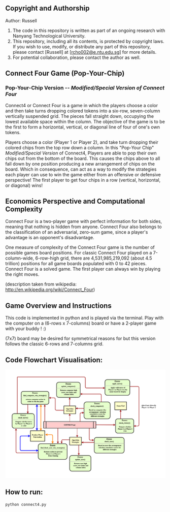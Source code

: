 ## Copyright and Authorship
Author: Russell

1. The code in this repository is written as part of an ongoing research with Nanyang Technological University.
2. This repository, including all its contents, is protected by copyright laws. If you wish to use, modify, or distribute any part of this repository, please contact [Russell] at [rcho002@e.ntu.edu.sg] for more details.
3. For potential collaboration, please contact the author as well.


## Connect Four Game (Pop-Your-Chip)
### Pop-Your-Chip Version -- *Modified/Special Version of Connect Four*
Connect4 or Connect Four is a game in which the players choose a color and then take turns dropping colored tokens into a six-row, seven-column vertically suspended grid. The pieces fall straight down, occupying the lowest available space within the column. The objective of the game is to be the first to form a horizontal, vertical, or diagonal line of four of one's own tokens.

Players choose a color (Player 1 or Player 2), and take turn dropping their colored chips from the top row down a column. In this "Pop-Your Chip" *Modified/Special Version* of Connect4, Players are able to pop their own chips out from the bottom of the board. This causes the chips above to all fall down by one position producing a new arrangement of chips on the board. Which in consequence, can act as a way to modify the strategies each player can use to win the game either from an offensive or defensive perspective! The first player to get four chips in a row (vertical, horizontal, or diagonal) wins!


## Economics Perspective and Computational Complexity
Connect Four is a two-player game with perfect information for both sides, meaning that nothing is hidden from anyone. Connect Four also belongs to the classification of an adversarial, zero-sum game, since a player's advantage is an opponent's disadvantage.

One measure of complexity of the Connect Four game is the number of possible games board positions. For classic Connect Four played on a 7-column-wide, 6-row-high grid, there are 4,531,985,219,092 (about 4.5 trillion) positions for all game boards populated with 0 to 42 pieces. Connect Four is a solved game. The first player can always win by playing the right moves.

(description taken from wikipedia: http://en.wikipedia.org/wiki/Connect_Four)


## Game Overview and Instructions
This code is implemented in python and is played via the terminal.
Play with the computer on a (6-rows x 7-columns) board or have a 2-player game with your buddy ! :)

(7x7) board may be desired for symmetrical reasons for but this version follows the classic 6-rows and 7-columns grid.


## Code Flowchart Visualisation:
![Alt text](./connect4_code_overview_final.png)


## How to run:
```
python connect4.py
```
